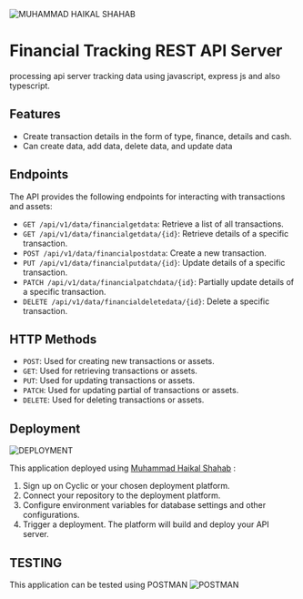 ![MUHAMMAD HAIKAL SHAHAB]([https://github.com/RevoU-FSSE-2/week-8-resyanac/assets/135514670/a50bbcf0-fec7-4eaf-86f5-1ffc0840d738](https://github.com/haikalshahab93/week-8-haikalshahab93))


# Financial Tracking REST API Server

processing api server tracking data using javascript, express js and also typescript.

## Features

- Create transaction details in the form of type, finance, details and cash.
- Can create data, add data, delete data, and update data

## Endpoints

The API provides the following endpoints for interacting with transactions and assets:

- `GET /api/v1/data/financialgetdata`: Retrieve a list of all transactions.
- `GET /api/v1/data/financialgetdata/{id}`: Retrieve details of a specific transaction.
-  `POST /api/v1/data/financialpostdata`: Create a new transaction.
- `PUT /api/v1/data/financialputdata/{id}`: Update details of a specific transaction.
- `PATCH /api/v1/data/financialpatchdata/{id}`: Partially update details of a specific transaction.
- `DELETE /api/v1/data/financialdeletedata/{id}`: Delete a specific transaction.

## HTTP Methods

- `POST`: Used for creating new transactions or assets.
- `GET`: Used for retrieving transactions or assets.
- `PUT`: Used for updating transactions or assets.
- `PATCH`: Used for updating partial of transactions or assets.
- `DELETE`: Used for deleting transactions or assets.

## Deployment
![DEPLOYMENT]()

This application  deployed using [Muhammad Haikal Shahab](  
[https://dull-jade-tam.cyclic.app](https://dull-jade-tam.cyclic.app/)) :

1. Sign up on Cyclic or your chosen deployment platform.
2. Connect your repository to the deployment platform.
3. Configure environment variables for database settings and other configurations.
4. Trigger a deployment. The platform will build and deploy your API server.

## TESTING

This application can be tested using POSTMAN
![POSTMAN]()



